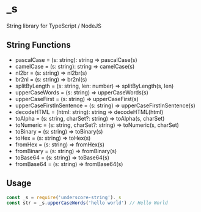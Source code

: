 # _s
String library for TypeScript / NodeJS

## String Functions
* pascalCase = (s: string): string => pascalCase(s)
* camelCase = (s: string): string => camelCase(s)
* nl2br = (s: string) => nl2br(s)
* br2nl = (s: string) => br2nl(s)
* splitByLength = (s: string, len: number) => splitByLength(s, len)
* upperCaseWords = (s: string) => upperCaseWords(s)
* upperCaseFirst = (s: string) => upperCaseFirst(s)
* upperCaseFirstInSentence = (s: string) => upperCaseFirstInSentence(s)
* decodeHTML = (html: string): string => decodeHTML(html)
* toAlpha = (s: string, charSet?: string) => toAlpha(s, charSet)
* toNumeric = (s: string, charSet?: string) => toNumeric(s, charSet)
* toBinary = (s: string) => toBinary(s)
* toHex = (s: string) => toHex(s)
* fromHex = (s: string) => fromHex(s)
* fromBinary = (s: string) => fromBinary(s)
* toBase64 = (s: string) => toBase64(s)
* fromBase64 = (s: string) => fromBase64(s)

## Usage
```typescript
const _s = require('underscore-string')._s
const str = _s.upperCaseWords('hello world') // Hello World
```
